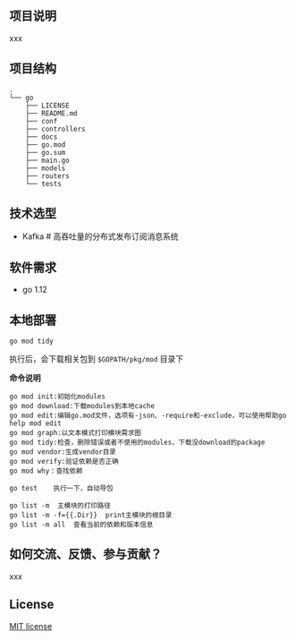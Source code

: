 ## 项目说明

xxx

## 项目结构

```
.
└── go
    ├── LICENSE
    ├── README.md
    ├── conf
    ├── controllers
    ├── docs
    ├── go.mod
    ├── go.sum
    ├── main.go
    ├── models
    ├── routers
    └── tests
```

## 技术选型

- Kafka # 高吞吐量的分布式发布订阅消息系统

## 软件需求

- go 1.12

## 本地部署

```
go mod tidy
```

执行后，会下载相关包到 `$GOPATH/pkg/mod` 目录下

**命令说明**

```
go mod init:初始化modules
go mod download:下载modules到本地cache
go mod edit:编辑go.mod文件，选项有-json、-require和-exclude，可以使用帮助go help mod edit
go mod graph:以文本模式打印模块需求图
go mod tidy:检查，删除错误或者不使用的modules，下载没download的package
go mod vendor:生成vendor目录
go mod verify:验证依赖是否正确
go mod why：查找依赖

go test    执行一下，自动导包

go list -m  主模块的打印路径
go list -m -f={{.Dir}}  print主模块的根目录
go list -m all  查看当前的依赖和版本信息
```
## 如何交流、反馈、参与贡献？

xxx

## License

[MIT license](http://opensource.org/licenses/MIT)